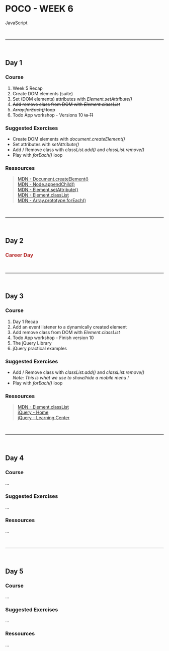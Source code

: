 # POCO - WEEK 6
JavaScript


<br>

---

<br>

## Day 1

### Course
1. Week 5 Recap
2. Create DOM elements (suite)
3. Set (DOM elements) attributes with *Element.setAttribute()*
4. ~~Add remove class from DOM with *Element.classList*~~
5. ~~*Array.forEach()* loop~~
6. Todo App workshop - Versions 10 ~~to 11~~


### Suggested Exercises
* Create DOM elements with *document.createElement()*
* Set attributes with *setAttribute()*
* Add / Remove class with *classList.add()* and *classList.remove()*
* Play with *forEach()* loop


### Ressources
 > [MDN - Document​.create​Element()](https://developer.mozilla.org/en-US/docs/Web/API/Document/createElement)<br>
 [MDN - Node​.append​Child()](https://developer.mozilla.org/en-US/docs/Web/API/Node/appendChild)<br>
 [MDN - Element​.set​Attribute()](https://developer.mozilla.org/en-US/docs/Web/API/Element/setAttribute)<br>
 [MDN - Element​.class​List](https://developer.mozilla.org/en-US/docs/Web/API/Element/classList)<br>
 [MDN - Array​.prototype​.for​Each()](https://developer.mozilla.org/en-US/docs/Web/JavaScript/Reference/Global_Objects/Array/forEach)<br>


<br>

---

<br>

## Day 2

### <span style="color: firebrick;">Career Day</span>


<br>

---

<br>

## Day 3

### Course
1. Day 1 Recap
2. Add an event listener to a dynamically created element
3. Add remove class from DOM with *Element.classList*
4. Todo App workshop - Finish version 10
5. The jQuery Library
6. jQuery practical examples



### Suggested Exercises
* Add / Remove class with *classList.add()* and *classList.remove()*<br>
 *Note: This is what we use to show/hide a mobile menu !*
* Play with *forEach()* loop


### Ressources
 > [MDN - Element​.class​List](https://developer.mozilla.org/en-US/docs/Web/API/Element/classList)<br> 
  [jQuery - Home](https://jquery.com/)<br>
  [jQuery - Learning Center](https://learn.jquery.com/)<br>



<br>

---

<br>

## Day 4

### Course
...


### Suggested Exercises
...


### Ressources
...


 

<br>

---

<br>

## Day 5

### Course
...


### Suggested Exercises
...


### Ressources
...